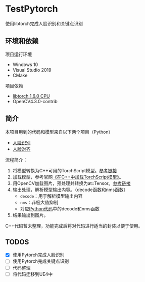 # TestPytorch
使用libtorch完成人脸识别和关键点识别

## 环境和依赖
项目运行环境
- Windows 10
- Visual Studio 2019
- CMake

项目依赖
- [libtorch 1.6.0 CPU](https://pytorch.org/get-started/locally/)
- OpenCV4.3.0-contrib

## 简介
本项目用到的代码和模型来自以下两个项目（Python）
- [人脸识别](https://github.com/lxg2015/faceboxes)
- [人脸对齐](https://github.com/610265158/face_landmark_pytorch)

流程简介：
1. 将模型转换为C++可用的TorchScript模型。[参考链接](https://pytorch.org/tutorials/advanced/cpp_export.html#step-1-converting-your-pytorch-model-to-torch-script)
2. 加载模型，参考官网[《在C++中加载TorchScript模型》](https://pytorch.org/tutorials/advanced/cpp_export.html#step-3-loading-your-script-module-in-c)。
3. 用OpenCV加载图片，预处理并转换为at::Tensor。[参考链接](http://discuss.seekloud.org:50080/d/572-human-mattingpytorchcpython)
4. 输出处理，解析模型输出内容。（decode函数和nms函数）
    - `decode`：用于解析模型输出内容
    - `nms`：非极大值抑制
    - 对应[Python代码](https://github.com/lxg2015/faceboxes/blob/master/encoderl.py)中的decode和nms函数
5. 结果输出到图片。

C++代码暂未整理，功能完成后将对代码进行适当的封装以便于使用。

## TODOS
- [x] 使用Pytorch完成人脸识别
- [ ] 使用Pytorch完成关键点识别
- [ ] 代码整理
- [ ] 将代码迁移到UE4中